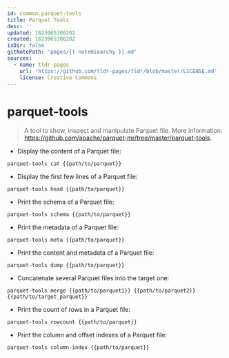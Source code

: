 ```yaml
---
id: common.parquet-tools
title: Parquet Tools
desc: ''
updated: 1623965306202
created: 1623965306202
isDir: false
gitNotePath: 'pages/{{ noteHiearchy }}.md'
sources:
  - name: tldr-pages
    url: 'https://github.com/tldr-pages/tldr/blob/master/LICENSE.md'
    license: Creative Commons
---
```

# parquet-tools

> A tool to show, inspect and manipulate Parquet file.
> More information: <https://github.com/apache/parquet-mr/tree/master/parquet-tools>.

- Display the content of a Parquet file:

`parquet-tools cat {{path/to/parquet}}`

- Display the first few lines of a Parquet file:

`parquet-tools head {{path/to/parquet}}`

- Print the schema of a Parquet file:

`parquet-tools schema {{path/to/parquet}}`

- Print the metadata of a Parquet file:

`parquet-tools meta {{path/to/parquet}}`

- Print the content and metadata of a Parquet file:

`parquet-tools dump {{path/to/parquet}}`

- Concatenate several Parquet files into the target one:

`parquet-tools merge {{path/to/parquet1}} {{path/to/parquet2}} {{path/to/target_parquet}}`

- Print the count of rows in a Parquet file:

`parquet-tools rowcount {{path/to/parquet}}`

- Print the column and offset indexes of a Parquet file:

`parquet-tools column-index {{path/to/parquet}}`

